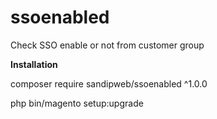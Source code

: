 # ssoenabled
Check SSO enable or not from customer group

**Installation**

composer require sandipweb/ssoenabled ^1.0.0

php bin/magento setup:upgrade
